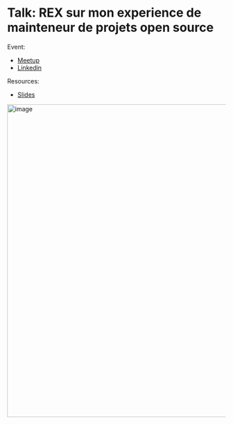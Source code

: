 
# Talk: REX sur mon experience de mainteneur de projets open source

Event:
- [Meetup](https://www.meetup.com/fr-fr/nightclazz-by-zenika-nantes/events/311548881/)
- [Linkedin](https://www.linkedin.com/events/7383824112831598592/)

Resources:
- [Slides](./rex-opensource-maintainer.pdf)

<img width="1280" height="720" alt="image" src="https://github.com/user-attachments/assets/51bcdd0e-5048-4a80-b8e8-a1afb8ae6ca2" />
